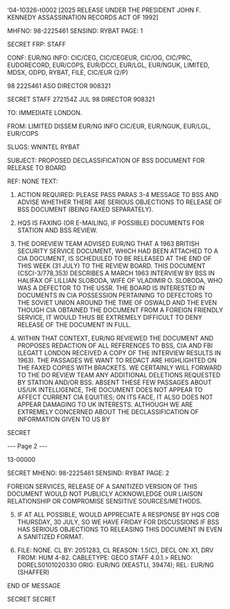 ‘04-10326-t0002 [2025 RELEASE UNDER THE PRESIDENT JOHN F. KENNEDY ASSASSINATION RECORDS ACT OF 1992]

MHFNO: 98-2225461 SENSIND: RYBAT PAGE: 1

SECRET
FRP: STAFF

CONF: EUR/NG INFO: CIC/CEG, CIC/CEGEUR, CIC/OG, CIC/PRC,
EUDORECORD, EUR/COPS, EUR/DCCI, EUR/LGL, EUR/NGUK, LIMITED, MDSX, ODPD,
RYBAT, FILE, CIC/EUR (2/P)

98 2225461 ASO
DIRECTOR 908321

SECRET
STAFF 272154Z JUL 98 DIRECTOR 908321

TO: IMMEDIATE LONDON.

FROM: LIMITED DISSEM EUR/NG INFO CIC/EUR, EUR/NGUK, EUR/LGL,
EUR/COPS

SLUGS: WNINTEL RYBAT

SUBJECT: PROPOSED DECLASSIFICATION OF BSS DOCUMENT FOR RELEASE TO
<JFK>BOARD

REF: NONE
TEXT:

1. ACTION REQUIRED: PLEASE PASS PARAS 3-4 MESSAGE TO BSS
AND ADVISE WHETHER THERE ARE SERIOUS OBJECTIONS TO RELEASE OF BSS
DOCUMENT (BEING FAXED SEPARATELY).

2. HQS IS FAXING (OR E-MAILING, IF POSSIBLE) DOCUMENTS FOR
STATION AND BSS REVIEW.

3. THE DO<JFK>REVIEW TEAM ADVISED EUR/NG THAT A 1963 BRITISH
SECURITY SERVICE DOCUMENT, WHICH HAD BEEN ATTACHED TO A CIA
DOCUMENT, IS SCHEDULED TO BE RELEASED AT THE END OF THIS WEEK (31
JULY) TO THE <JFK ASSASSINATION>REVIEW BOARD. THIS DOCUMENT
(CSCI-3/778,353) DESCRIBES A MARCH 1963 INTERVIEW BY BSS IN
HALIFAX OF LILLIAN SLOBODA, WIFE OF VLADIMIR O. SLOBODA, WHO WAS A
DEFECTOR TO THE USSR. THE BOARD IS INTERESTED IN DOCUMENTS IN CIA
POSSESSION PERTAINING TO DEFECTORS TO THE SOVIET UNION AROUND THE
TIME OF OSWALD AND THE <JFK ASSASSINATION.> EVEN THOUGH CIA
OBTAINED THE DOCUMENT FROM A FOREIGN FRIENDLY SERVICE, IT WOULD
THUS BE EXTREMELY DIFFICULT TO DENY RELEASE OF THE DOCUMENT IN
FULL.

4. WITHIN THAT CONTEXT, EUR/NG REVIEWED THE DOCUMENT AND
PROPOSES REDACTION OF ALL REFERENCES TO BSS, CIA AND FBI (LEGATT
LONDON RECEIVED A COPY OF THE INTERVIEW RESULTS IN 1963). THE
PASSAGES WE WANT TO REDACT ARE HIGHLIGHTED ON THE FAXED COPIES
WITH BRACKETS. WE CERTAINLY WILL FORWARD TO THE DO REVIEW TEAM
ANY ADDITIONAL DELETIONS REQUESTED BY STATION AND/OR BSS. ABSENT
THESE FEW PASSAGES ABOUT US/UK INTELLIGENCE, THE DOCUMENT DOES NOT
APPEAR TO AFFECT CURRENT CIA EQUITIES; ON ITS FACE, IT ALSO DOES
NOT APPEAR DAMAGING TO UK INTERESTS. ALTHOUGH WE ARE EXTREMELY
CONCERNED ABOUT THE DECLASSIFICATION OF INFORMATION GIVEN TO US BY

SECRET

--- Page 2 ---

13-00000

SECRET
MHENO: 98-2225461 SENSIND: RYBAT PAGE: 2

FOREIGN SERVICES, RELEASE OF A SANITIZED VERSION OF THIS DOCUMENT
WOULD NOT PUBLICLY ACKNOWLEDGE OUR LIAISON RELATIONSHIP OR
COMPROMISE SENSITIVE SOURCES/METHODS.

5. IF AT ALL POSSIBLE, WOULD APPRECIATE A RESPONSE BY HQS
COB THURSDAY, 30 JULY, SO WE HAVE FRIDAY FOR DISCUSSIONS IF BSS
HAS SERIOUS OBJECTIONS TO RELEASING THIS DOCUMENT IN EVEN A
SANITIZED FORMAT.

6. FILE: NONE. CL BY: 2051283, CL REASON: 1.5(C), DECL
ON: X1, DRV FROM: HUM 4-82.
CABLETYPE: GECO STAFF 4.0.1.>
RELNO: DORELS0101020330
ORIG: EUR/NG (XEASTLI, 39474); REL: EUR/NG (SHAFFER)

END OF MESSAGE

SECRET
SECRET
